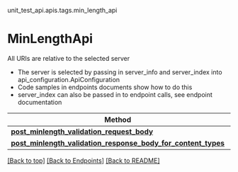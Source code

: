 <a name="top"></a>
unit_test_api.apis.tags.min_length_api
# MinLengthApi

All URIs are relative to the selected server
- The server is selected by passing in server_info and server_index into api_configuration.ApiConfiguration
- Code samples in endpoints documents show how to do this
- server_index can also be passed in to endpoint calls, see endpoint documentation

Method | Description
------ | -------------
[**post_minlength_validation_request_body**](../../paths/request_body_post_minlength_validation_request_body/post.md) | 
[**post_minlength_validation_response_body_for_content_types**](../../paths/response_body_post_minlength_validation_response_body_for_content_types/post.md) | 

[[Back to top]](#top) [[Back to Endpoints]](../../../README.md#Endpoints) [[Back to README]](../../../README.md)
